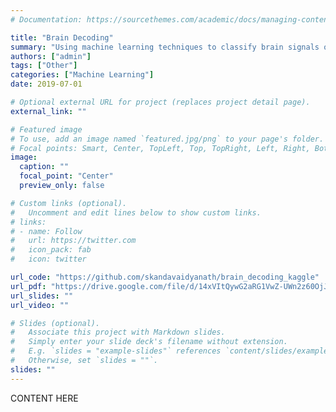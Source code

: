```yaml
---
# Documentation: https://sourcethemes.com/academic/docs/managing-content/

title: "Brain Decoding"
summary: "Using machine learning techniques to classify brain signals of patients looking at either a blurry face or a clear face."
authors: ["admin"]
tags: ["Other"]
categories: ["Machine Learning"]
date: 2019-07-01

# Optional external URL for project (replaces project detail page).
external_link: ""

# Featured image
# To use, add an image named `featured.jpg/png` to your page's folder.
# Focal points: Smart, Center, TopLeft, Top, TopRight, Left, Right, BottomLeft, Bottom, BottomRight.
image:
  caption: ""
  focal_point: "Center"
  preview_only: false

# Custom links (optional).
#   Uncomment and edit lines below to show custom links.
# links:
# - name: Follow
#   url: https://twitter.com
#   icon_pack: fab
#   icon: twitter

url_code: "https://github.com/skandavaidyanath/brain_decoding_kaggle"
url_pdf: "https://drive.google.com/file/d/14xVItQywG2aRG1VwZ-UWn2z60OjJnO8B/view?usp=sharing"
url_slides: ""
url_video: ""

# Slides (optional).
#   Associate this project with Markdown slides.
#   Simply enter your slide deck's filename without extension.
#   E.g. `slides = "example-slides"` references `content/slides/example-slides.md`.
#   Otherwise, set `slides = ""`.
slides: ""
---
```

CONTENT HERE